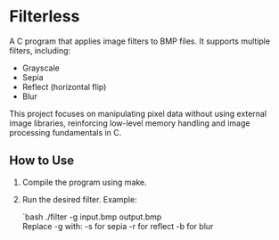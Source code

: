# Filterless

A C program that applies image filters to BMP files. It supports multiple filters, including:

- Grayscale  
- Sepia  
- Reflect (horizontal flip)  
- Blur

This project focuses on manipulating pixel data without using external image libraries, reinforcing low-level memory handling and image processing fundamentals in C.

## How to Use

1. Compile the program using make.
2. Run the desired filter. Example:

   `bash
   ./filter -g input.bmp output.bmp    
Replace -g with:
-s for sepia
-r for reflect
-b for blur
